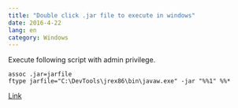 ```yaml
---
title: "Double click .jar file to execute in windows"
date: 2016-4-22
lang: en
category: Windows
---
```


Execute following script with admin privilege.

```batch
assoc .jar=jarfile
ftype jarfile="C:\DevTools\jrex86\bin\javaw.exe" -jar "%%1" %%*
```

[Link](http://stackoverflow.com/a/30571306/2558077)
